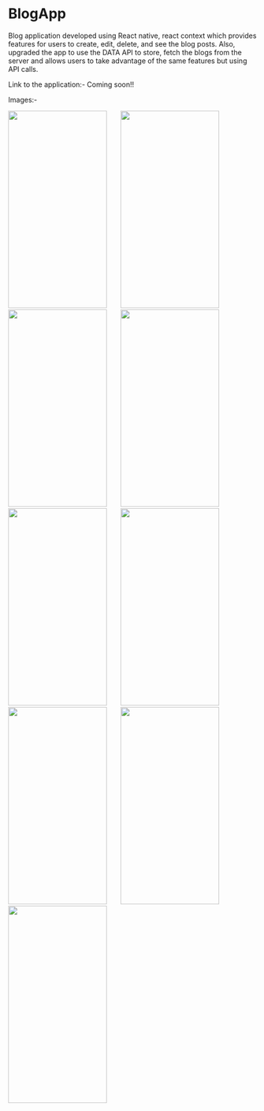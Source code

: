# BlogApp

Blog application developed using React native, react context which provides features for users to create, edit, delete, and see the blog posts. Also, upgraded the app to use the DATA API to store, fetch the blogs from the server and allows users to take advantage of the same features but using API calls.

Link to the application:- Coming soon!!

Images:-

<img src="https://user-images.githubusercontent.com/42498264/104274414-69998c00-5466-11eb-839f-96284d704770.png" width="200" height="400" /> &nbsp; &nbsp; &nbsp; <img src="https://user-images.githubusercontent.com/42498264/104274416-6a322280-5466-11eb-8533-b6db2dad301f.png" width="200" height="400" /> &nbsp; &nbsp; &nbsp; <img src="https://user-images.githubusercontent.com/42498264/104274417-6a322280-5466-11eb-9487-8ecfe26cab1a.png" width="200" height="400" /> &nbsp; &nbsp; &nbsp; <img src="https://user-images.githubusercontent.com/42498264/104274418-6a322280-5466-11eb-9d64-7e7814b0816d.png" width="200" height="400" /> &nbsp; &nbsp; &nbsp; <img src="https://user-images.githubusercontent.com/42498264/104274419-6acab900-5466-11eb-8251-634f5b77461b.png" width="200" height="400" /> &nbsp; &nbsp; &nbsp; <img src="https://user-images.githubusercontent.com/42498264/104274420-6acab900-5466-11eb-9f67-1667c7b46b49.png" width="200" height="400" /> &nbsp; &nbsp; &nbsp; <img src="https://user-images.githubusercontent.com/42498264/104274421-6acab900-5466-11eb-87d9-7ebb9c6692ad.png" width="200" height="400" /> &nbsp; &nbsp; &nbsp; <img src="https://user-images.githubusercontent.com/42498264/104274423-6acab900-5466-11eb-87f8-9923eb1c9e8c.png" width="200" height="400" /> &nbsp; &nbsp; &nbsp; <img src="https://user-images.githubusercontent.com/42498264/104274424-6acab900-5466-11eb-818e-f61f70df84a7.png" width="200" height="400" /> &nbsp; &nbsp; &nbsp;


